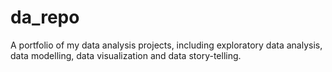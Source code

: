 # da_repo
A portfolio of my data analysis projects, including exploratory data analysis, data modelling, data visualization and data story-telling.

